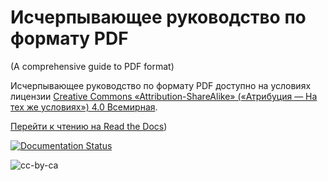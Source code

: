 # Исчерпывающее руководство по формату PDF

(A comprehensive guide to PDF format)

Исчерпывающее руководство по формату PDF доступно на условиях лицензии [Creative Commons «Attribution-ShareAlike» («Атрибуция — На тех же условиях») 4.0 Всемирная](href="http://creativecommons.org/licenses/by-sa/4.0/").


[Перейти к чтению на Read the Docs](http://comprehensive-guide-pdf-rus.readthedocs.org/))


[![Documentation Status](https://readthedocs.org/projects/comprehensive-guide-pdf-rus/badge/?version=latest)](http://comprehensive-guide-pdf-rus.rtfd.org)

![cc-by-ca](https://i.creativecommons.org/l/by-sa/4.0/88x31.png "Лицензия Creative Commons ")
